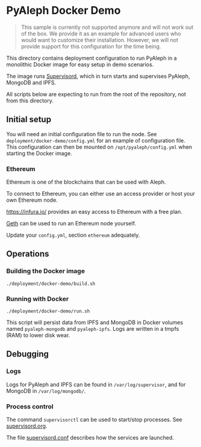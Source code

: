 # PyAleph Docker Demo

> This sample is currently not supported anymore and will not work out of the box.
> We provide it as an example for advanced users who would want to customize
> their installation. However, we will not provide support for this configuration
> for the time being.

This directory contains deployment configuration to run PyAleph 
in a monolithic Docker image for easy setup in demo scenarios.

The image runs [Supervisord](http://supervisord.org/), which in turn
starts and supervises PyAleph, MongoDB and IPFS.  

All scripts below are expecting to run from the root of the repository, 
not from this directory.

## Initial setup

You will need an initial configuration file to run the node.
See `deployment/docker-demo/config.yml` for an example of configuration file. 
This configuration can then be mounted on `/opt/pyaleph/config.yml`
when starting the Docker image.

### Ethereum

Ethereum is one of the blockchains that can be used with Aleph.

To connect to Ethereum, you can either use an access provider or 
host your own Ethereum node.

https://infura.io/ provides an easy access to Ethereum with a free plan.

[Geth](https://geth.ethereum.org/) can be used to run an Ethereum node yourself.

Update your `config.yml`, section `ethereum` adequately.

## Operations

### Building the Docker image

```
./deployment/docker-demo/build.sh
```  

### Running with Docker

```
./deployment/docker-demo/run.sh
```

This script will persist data from IPFS and MongoDB in Docker volumes
named `pyaleph-mongodb` and `pyaleph-ipfs`. Logs are written in a 
tmpfs (RAM) to lower disk wear.

## Debugging

### Logs

Logs for PyAleph and IPFS can be found in `/var/log/supervisor`, 
and for MongoDB in `/var/log/mongodb/`.

### Process control

The command `supervisorctl` can be used to start/stop processes.
See [supervisord.org](http://supervisord.org/).

The file [supervisord.conf](supervisord.conf) describes how the services
are launched. 
